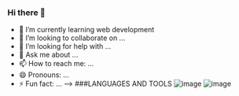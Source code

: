 ### Hi there 👋

- 🌱 I’m currently learning web development
- 👯 I’m looking to collaborate on ...
- 🤔 I’m looking for help with ...
- 💬 Ask me about ...
- 📫 How to reach me: ...
- 😄 Pronouns: ...
- ⚡ Fun fact: ...
-->
###LANGUAGES AND TOOLS
![image](https://user-images.githubusercontent.com/84218269/216772622-b4d85325-4ee4-4fcb-9e48-0312ff4e2ac5.png)
![image](https://user-images.githubusercontent.com/84218269/216772677-3962387f-2faf-42e4-86e8-f79f56841633.png)
